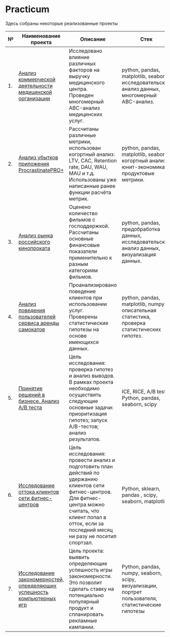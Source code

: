 # Practicum  
Здесь собраны некоторые реализованные проекты

| №    | Наименование проекта                | Описание                                                     | Стек                                                         |
| ---- | ------------------------------------------------------------ | ------------------------------------------------------------ | ------------------------------------------------------------ |
| 1.   | [Анализ коммерческой деятельности медицинской организации](https://github.com/runinred/yandex_practicum/blob/main/Medical%20center%20analysis/Medical%20center%20analysis.ipynb) | Исследовано влияние различных факторов на выручку медицинского центра.<br/> Проведен многомерный ABC-анализ медицинских услуг. | python, pandas, matplotlib, seaborn,  исследовательский анализ данных, многомерный ABC-анализ.       |
| 2.   | [Анализ убытков приложения ProcrastinatePRO+](https://github.com/runinred/yandex_practicum/blob/main/Mobile%20app%20analysis/Mobile%20app%20analysis.ipynb) | Рассчитаны различные метрики, использован  когортный анализ: LTV, CAC, Retention rate, DAU, WAU, MAU и т.д. <br/> Использованы уже написанные ранее функции расчёта метрик. | python, pandas, matplotlib, seaborn, когортный анализ, <br/> юнит-экономика, продуктовые метрики.       |
| 3.   | [Анализ рынка российского кинопроката](https://github.com/runinred/yandex_practicum/blob/main/Film%20distribution%20analysis/Film%20distribution%20analysis.ipynb) | Оценено количество фильмов с господдержкой. Рассчитаны основные финансовые показатели применительно к разным категориям фильмов.  | python, pandas, предобработка данных, исследовательский анализ данных, визуализация данных.|
| 4.   | [Анализ поведения пользователей сервиса аренды самокатов](https://github.com/runinred/yandex_practicum/blob/main/Rental%20business%20analysis/Rental%20business%20analysis.ipynb) | Проанализировано поведение клиентов при использовании услуг. <br/> Проверены статистические гипотезы на основе имеющихся данных.  | python, pandas, matplotlib, numpy, описательная статистика, проверка статистических гипотез.|
| 5.   | [Принятие решений в бизнесе. Анализ A/B теста]() | Цель исследования: проверка гипотез и анализ выводов. В рамках проекта необходимо осуществить следующие основные задачи: приоритизация гипотез; запуск A/B-тестов; анализ результатов. | ICE, RICE, A/B tests, Python, pandas, seaborn, scipy       |
| 6.   | [Исследование оттока клиентов сети фитнес-центров]() | Цель исследования: провести анализ и подготовить план действий по удержанию клиентов сети фитнес-центров. Для фитнес-центра можно считать, что клиент попал в отток, если за последний месяц ни разу не посетил спортзал.  | Python, sklearn, pandas , scipy, seaborn, matplotlib|
| 7.   | [Исследование закономерностей, определяющих успешность компьютерных игр]() | Цель проекта: выявить определяющие успешность игры закономерности. Это позволит сделать ставку на потенциально популярный продукт и спланировать рекламные кампании.  | Python, pandas, numpy, seaborn, scipy, визуализации, портрет пользователя, статистические гипотезы|
